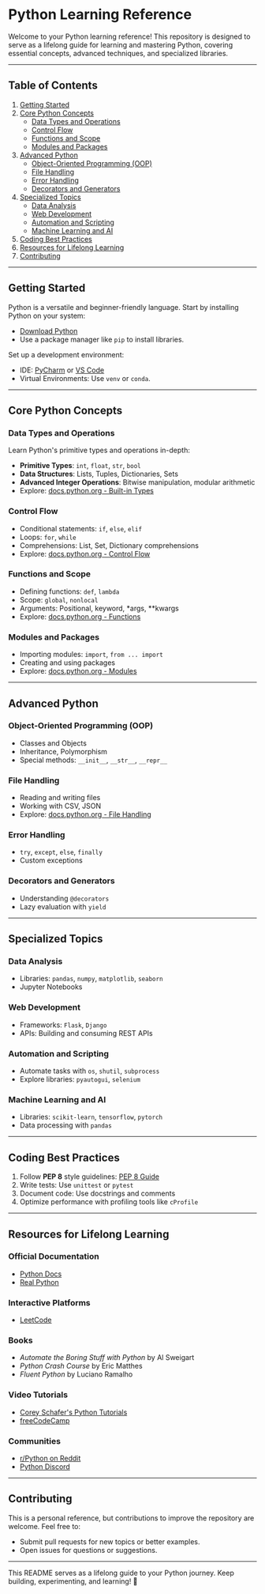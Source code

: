 # Python Learning Reference

Welcome to your Python learning reference! This repository is designed to serve as a lifelong guide for learning and mastering Python, covering essential concepts, advanced techniques, and specialized libraries.

---

## **Table of Contents**
1. [Getting Started](#getting-started)
2. [Core Python Concepts](#core-python-concepts)
   - [Data Types and Operations](#data-types-and-operations)
   - [Control Flow](#control-flow)
   - [Functions and Scope](#functions-and-scope)
   - [Modules and Packages](#modules-and-packages)
3. [Advanced Python](#advanced-python)
   - [Object-Oriented Programming (OOP)](#object-oriented-programming-oop)
   - [File Handling](#file-handling)
   - [Error Handling](#error-handling)
   - [Decorators and Generators](#decorators-and-generators)
4. [Specialized Topics](#specialized-topics)
   - [Data Analysis](#data-analysis)
   - [Web Development](#web-development)
   - [Automation and Scripting](#automation-and-scripting)
   - [Machine Learning and AI](#machine-learning-and-ai)
5. [Coding Best Practices](#coding-best-practices)
6. [Resources for Lifelong Learning](#resources-for-lifelong-learning)
7. [Contributing](#contributing)

---

## **Getting Started**
Python is a versatile and beginner-friendly language. Start by installing Python on your system:
- [Download Python](https://www.python.org/downloads/)
- Use a package manager like `pip` to install libraries.

Set up a development environment:
- IDE: [PyCharm](https://www.jetbrains.com/pycharm/) or [VS Code](https://code.visualstudio.com/)
- Virtual Environments: Use `venv` or `conda`.

---

## **Core Python Concepts**

### **Data Types and Operations**
Learn Python's primitive types and operations in-depth:
- **Primitive Types**: `int`, `float`, `str`, `bool`
- **Data Structures**: Lists, Tuples, Dictionaries, Sets
- **Advanced Integer Operations**: Bitwise manipulation, modular arithmetic
- Explore: [docs.python.org - Built-in Types](https://docs.python.org/3/library/stdtypes.html)

### **Control Flow**
- Conditional statements: `if`, `else`, `elif`
- Loops: `for`, `while`
- Comprehensions: List, Set, Dictionary comprehensions
- Explore: [docs.python.org - Control Flow](https://docs.python.org/3/tutorial/controlflow.html)

### **Functions and Scope**
- Defining functions: `def`, `lambda`
- Scope: `global`, `nonlocal`
- Arguments: Positional, keyword, *args, **kwargs
- Explore: [docs.python.org - Functions](https://docs.python.org/3/tutorial/controlflow.html#defining-functions)

### **Modules and Packages**
- Importing modules: `import`, `from ... import`
- Creating and using packages
- Explore: [docs.python.org - Modules](https://docs.python.org/3/tutorial/modules.html)

---

## **Advanced Python**

### **Object-Oriented Programming (OOP)**
- Classes and Objects
- Inheritance, Polymorphism
- Special methods: `__init__`, `__str__`, `__repr__`

### **File Handling**
- Reading and writing files
- Working with CSV, JSON
- Explore: [docs.python.org - File Handling](https://docs.python.org/3/tutorial/inputoutput.html)

### **Error Handling**
- `try`, `except`, `else`, `finally`
- Custom exceptions

### **Decorators and Generators**
- Understanding `@decorators`
- Lazy evaluation with `yield`

---

## **Specialized Topics**

### **Data Analysis**
- Libraries: `pandas`, `numpy`, `matplotlib`, `seaborn`
- Jupyter Notebooks

### **Web Development**
- Frameworks: `Flask`, `Django`
- APIs: Building and consuming REST APIs

### **Automation and Scripting**
- Automate tasks with `os`, `shutil`, `subprocess`
- Explore libraries: `pyautogui`, `selenium`

### **Machine Learning and AI**
- Libraries: `scikit-learn`, `tensorflow`, `pytorch`
- Data processing with `pandas`

---

## **Coding Best Practices**
1. Follow **PEP 8** style guidelines: [PEP 8 Guide](https://peps.python.org/pep-0008/)
2. Write tests: Use `unittest` or `pytest`
3. Document code: Use docstrings and comments
4. Optimize performance with profiling tools like `cProfile`

---

## **Resources for Lifelong Learning**

### **Official Documentation**
- [Python Docs](https://docs.python.org/3/)
- [Real Python](https://realpython.com/)

### **Interactive Platforms**
- [LeetCode](https://leetcode.com/)

### **Books**
- *Automate the Boring Stuff with Python* by Al Sweigart
- *Python Crash Course* by Eric Matthes
- *Fluent Python* by Luciano Ramalho

### **Video Tutorials**
- [Corey Schafer's Python Tutorials](https://www.youtube.com/user/schafer5)
- [freeCodeCamp](https://www.youtube.com/c/Freecodecamp)

### **Communities**
- [r/Python on Reddit](https://www.reddit.com/r/Python/)
- [Python Discord](https://pythondiscord.com/)

---

## **Contributing**
This is a personal reference, but contributions to improve the repository are welcome. Feel free to:
- Submit pull requests for new topics or better examples.
- Open issues for questions or suggestions.

---

This README serves as a lifelong guide to your Python journey. Keep building, experimenting, and learning! 🚀